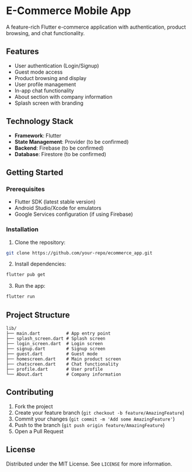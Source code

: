 # E-Commerce Mobile App

A feature-rich Flutter e-commerce application with authentication, product browsing, and chat functionality.

## Features

- User authentication (Login/Signup)
- Guest mode access
- Product browsing and display
- User profile management
- In-app chat functionality
- About section with company information
- Splash screen with branding


## Technology Stack

- **Framework**: Flutter
- **State Management**: Provider (to be confirmed)
- **Backend**: Firebase (to be confirmed)
- **Database**: Firestore (to be confirmed)

## Getting Started

### Prerequisites

- Flutter SDK (latest stable version)
- Android Studio/Xcode for emulators
- Google Services configuration (if using Firebase)

### Installation

1. Clone the repository:
```bash
git clone https://github.com/your-repo/ecommerce_app.git
```

2. Install dependencies:
```bash
flutter pub get
```

3. Run the app:
```bash
flutter run
```

## Project Structure

```
lib/
├── main.dart          # App entry point
├── splash_screen.dart # Splash screen
├── login_screen.dart  # Login screen
├── signup.dart        # Signup screen
├── guest.dart         # Guest mode
├── homescreen.dart    # Main product screen
├── chatscreen.dart    # Chat functionality
├── profile.dart       # User profile
└── About.dart         # Company information
```

## Contributing

1. Fork the project
2. Create your feature branch (`git checkout -b feature/AmazingFeature`)
3. Commit your changes (`git commit -m 'Add some AmazingFeature'`)
4. Push to the branch (`git push origin feature/AmazingFeature`)
5. Open a Pull Request

## License

Distributed under the MIT License. See `LICENSE` for more information.

